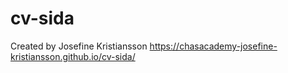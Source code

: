 # cv-sida

Created by Josefine Kristiansson
https://chasacademy-josefine-kristiansson.github.io/cv-sida/
